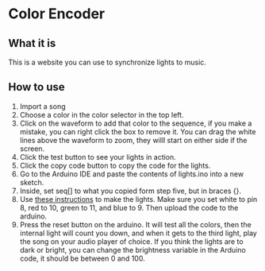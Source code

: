 # Color Encoder

## What it is

This is a website you can use to synchronize lights to music.

## How to use

1. Import a song
2. Choose a color in the color selector in the top left.
3. Click on the waveform to add that color to the sequence, if you make a mistake, you can right click the box to remove it. You can drag the white lines above the waveform to zoom, they willl start on either side if the screen.
4. Click the test button to see your lights in action.
5. Click the copy code button to copy the code for the lights.
6. Go to the Arduino IDE and paste the contents of lights.ino into a new sketch.
7. Inside, set seq[] to what you copied form step five, but in braces {}.
8. Use [these instructions](https://www.makeuseof.com/tag/connect-led-light-strips-arduino/) to make the lights. Make sure you set white to pin 8, red to 10, green to 11, and blue to 9. Then upload the code to the arduino.
9. Press the reset button on the arduino. It will test all the colors, then the internal light will count you down, and when it gets to the third light, play the song on your audio player of choice. If you think the lights are to dark or bright, you can change the brightness variable in the Arduino code, it should be between 0 and 100.

